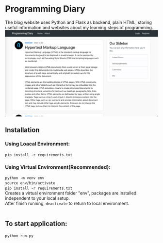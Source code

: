 # Programming Diary
The blog website uses Python and Flask as backend, plain HTML, storing useful information and websites about my learning steps of programming.<br>
![screenshot](blog/static/screenshot.jpg)

## Installation
### Using Loacal Environment: <br>
```pip install -r requirements.txt```

### Using Virtual Environment(Recommended): 
```python -m venv env```<br>
```source env/bin/activate```<br>
```pip install -r requirements.txt```<br>
Creates a virtual environment folder "env", packages are installed independent to your local setup.<br>
After finish running, ```deactivate``` to return to local environment.<br>
<br>
## To start application:
```python run.py```
